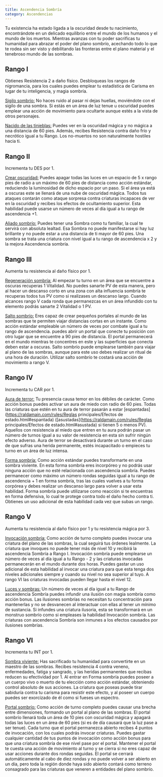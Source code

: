 ```yaml
---
title: Ascendencia Sombría
category: Ascendencias
---
```


Tu existencia ha estado ligada a la oscuridad desde tu nacimiento, encontrándote en un delicado equilibrio entre el mundo de los humanos y el mundo de los muertos. Mientras avanzas con tu poder sacrificas tu humanidad para abrazar el poder del plano sombrío, acechando todo lo que te rodea sin ser visto y debilitando las fronteras entre el plano material y el tenebroso mundo de las sombras.

## Rango I

Obtienes Resistencia 2 a daño físico. Desbloqueas los rangos de nigromancia, para los cuales puedes emplear tu estadística de Carisma en lugar de tu inteligencia, y magia sombría.

<u>Sigilo sombrío:</u> No haces ruido al pasar ni dejas huellas, moviéndote con el sigilo de una sombra. Si estás en un área de luz tenue u oscuridad puedes emplear una acción de movimiento para ocultarte aunque estés a la vista de otros personajes.

<u>Nacido de las tinieblas:</u> Puedes ver en la oscuridad mágica y no mágica a una distancia de 60 pies. Además, recibes Resistencia contra daño frío y necrótico igual a tu Rango. Los no-muertos no son naturalmente hostiles hacia ti. 

## Rango II

Incrementa tu DES por 1.

<u>Crear oscuridad:</u> Puedes apagar todas las luces en un espacio de 5 x rango pies de radio a un máximo de 60 pies de distancia como acción estándar, reduciendo la luminosidad de dicho espacio por un paso. Si el área ya está a oscuras este se llenará de una nube de oscuridad mágica. Todos tus ataques contarán como ataque sorpresa contra criaturas incapaces de ver en la oscuridad y recibes los efectos de ocultamiento superior. Esta habilidad puede usarse un número de veces al día igual a tu rango de ascendencia +1.

<u>Aliado sombrío:</u> Puedes tener una Sombra como tu familiar, la cual te servirá con absoluta lealtad. Esa Sombra no puede manifestarse si hay luz brillante y no puede estar a una distancia de ti mayor de 60 pies. Una sombra se trata una criatura con nivel igual a tu rango de ascendencia x 2 y la mejora Ascendencia sombría.

## Rango III

Aumenta tu resistencia al daño físico por 1.

<u>Regeneración sombría:</u> Al empezar tu turno en un área que se encuentre a oscuras recuperas 1 Vitalidad. No puedes sanarte PV de esta manera, pero al hacer un descanso corto en una zona con alta influencia sombría te recuperas todos tus PV como si realizases un descanso largo. Cuando alcances rango V cada ronda que permanezcas en un área infundido con tu elemento podrás sanarte 2 Vitalidad o 1 PV.

<u>Salto sombrío:</u> Eres capaz de crear pequeños portales al mundo de las sombras que te permiten viajar distancias cortas en un instante. Como acción estándar empleable un número de veces por combate igual a tu rango de ascendencia. puedes abrir un portal que conecte tu posición con otro lugar que se encuentre a 90 pies de distancia. El portal permanecerá en el mundo mientras te concentres en este y las superficies que conecta deben estar a oscuras. Salto sombrío puede emplearse también para viajar al plano de las sombras, aunque para este uso debes realizar un ritual de una hora de duración. Utilizar salto sombrío te costará una acción de movimiento a rango V.

## Rango IV

Incrementa tu CAR por 1.

<u>Aura de terror:</u> Tu presencia causa temor en los débiles de carácter. Como acción bonus puedes activar un aura de miedo con radio de 60 pies. Todas las criaturas que estén en tu aura de terror pasarán a estar [espantadas](https://raldamain.com/rules/Reglas principales/Efectos de estado.html#espantada) ([asustadas](https://raldamain.com/rules/Reglas principales/Efectos de estado.html#asustada) si tienen 5 o menos PV). Aquellos con resistencia al miedo que entren en tu aura podrán pasar un número de turnos igual a su valor de resistencia en esta sin sufrir ningún efecto adverso. Aura de terror se desactivará durante un turno en el caso de que sufras una herida permanente, estés incapacitado o empieces tu turno en un área de luz intensa.

<u>Forma sombría:</u> Como acción estándar puedes transformarte en una sombra viviente. En esta forma sombría eres incorpóreo y no podrás usar ninguna acción que no esté relacionada con ascendencia sombría. Puedes permanecer como máximo un número rondas seguidas igual a tu rango de ascendencia + 1 en forma sombría, tras las cuales vuelves a tu forma corpórea y debes realizar un descanso largo para volver a usar esta habilidad. Forma sombría puede utilizarse como reacción si te encuentras en forma defensiva, lo cual te protege contra todo el daño hecho contra ti. Obtienes un uso adicional de esta habilidad cada vez que subas un rango.

## Rango V

Aumenta tu resistencia al daño físico por 1 y tu resistencia mágica por 3.

<u>Invocación sombría:</u> Como acción de turno completo puedes invocar una criatura del plano de las sombras, la cual seguirá tus órdenes lealmente. La criatura que invoques no puede tener más de nivel 10 y recibirá la ascendencia Sombría a Rango I. Invocación sombría puede emplearse un número de veces al día igual a tu Rango - 2 y las criaturas invocadas permanecerán en el mundo durante dos horas. Puedes gastar un uso adicional de esta habilidad al invocar una criatura para que esta tenga dos niveles adicionales siempre y cuando su nivel no sea superior al tuyo. A rango VI las criaturas invocadas pueden llegar hasta el nivel 12.

<u>Luces y sombras:</u> Un número de veces al día igual a tu Rango de ascendencia Sombría puedes infundir una ilusión con magia sombría como acción bonus. Las ilusiones sombrías no necesitan tu concentración para mantenerlas y no se desvanecen al interactuar con ellas al tener un mínimo de sustancia. Si infundes una criatura ilusoria, esta se transformará en un monstruo sombrío como si empleases la habilidad Invocación sombría. Las criaturas con ascendencia Sombría son inmunes a los efectos causados por ilusiones sombrías. 

## Rango VI

Incrementa tu INT por 1.

<u>Sombra viviente:</u> Has sacrificado tu humanidad para convertirte en un maestro de las sombras. Recibes resistencia 4 contra veneno, enfermedades, fatiga y sangrado, y las heridas permanentes que recibas reducen su efectividad por 1. Al entrar en Forma sombría puedes poseer a un cuerpo vivo o muerto de tu elección como acción estándar, obteniendo control absoluto de sus acciones. La criatura que poseas puede tirar sabiduría contra tu carisma para resistir este efecto, y al poseer un cuerpo puedes ser exorcizado de él como si fueses un espectro.

<u>Portal sombrío:</u> Como acción de turno completo puedes causar una brecha entre dimensiones, formando un portal al plano de las sombras. El portal sombrío llenará toda un área de 10 pies con oscuridad mágica y apagará todas las luces en un área de 60 pies (si es de día causará que la luz pase a ser tenue). Cada turno que el portal permanezca abierto recibes 4 puntos de invocación, con los cuales podrás invocar criaturas. Puedes gastar cualquier cantidad de tus puntos de invocación como acción bonus para que una criatura sombría de ese nivel pase por el portal. Mantener el portal te cuesta una acción de movimiento al turno y se cierra si no eres capaz de usar acciones durante dos rondas seguidas. El portal se cerrará automáticamente al cabo de diez rondas y no puede volver a ser abierto en un día, pero toda la región donde haya sido abierto contará como terreno consagrado para las criaturas que veneren a entidades del plano sombrío.